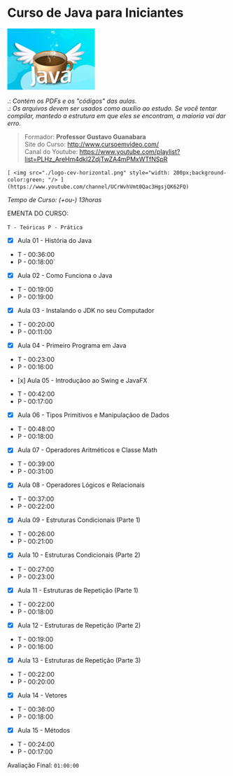# Curso de Java para Iniciantes
 
 <img src="./curso-gratis-java.jpg" style="width: 200px;" />

.: *Contém os PDFs e os "códigos" das aulas.*<br>
.: *Os arquivos devem ser usados ​​como auxílio ao estudo. Se você tentar compilar, mantedo a estrutura em que eles se encontram, a maioria vai dar erro.*

> Formador: **Professor Gustavo Guanabara** <br>
> Site do Curso: http://www.cursoemvideo.com/ <br>
> Canal do Youtube: https://www.youtube.com/playlist?list=PLHz_AreHm4dkI2ZdjTwZA4mPMxWTfNSpR

```
[ <img src="./logo-cev-horizontal.png" style="width: 200px;background-color:green; "/> ](https://www.youtube.com/channel/UCrWvhVmt0Qac3HgsjQK62FQ)
```

*Tempo de Curso: (+ou-) 13horas*

 EMENTA DO CURSO: 
 
`T - Teóricas P - Prática`
 
- [x] Aula 01 -  História do Java 
* T - 00:36:00 
* P - 00:18:00`
 
- [x] Aula 02 - Como Funciona o Java 
* T - 00:19:00
* P - 00:19:00

- [x] Aula 03 - Instalando o JDK no seu Computador 
* T - 00:20:00
* P - 00:11:00
 
- [x] Aula 04 - Primeiro Programa em Java 
* T - 00:23:00 
* P - 00:16:00
 
- [x] Aula 05 - Introduçãoo ao Swing e JavaFX 
* T - 00:42:00 
* P - 00:17:00
 
- [x] Aula 06 - Tipos Primitivos e Manipulaçãoo de Dados 
* T - 00:48:00 
* P - 00:18:00
 
- [x] Aula 07 - Operadores Aritméticos e Classe Math 
* T - 00:39:00 
* P - 00:31:00
 
- [x] Aula 08 - Operadores Lógicos e Relacionais 
* T - 00:37:00 
* P - 00:22:00
 
- [x] Aula 09 - Estruturas Condicionais (Parte 1) 
* T - 00:26:00 
* P - 00:21:00

- [x] Aula 10 - Estruturas Condicionais (Parte 2) 
* T - 00:27:00 
* P - 00:23:00
 
- [x] Aula 11 - Estruturas de Repetição (Parte 1) 
* T - 00:22:00 
* P - 00:18:00
 
- [x] Aula 12 - Estruturas de Repetição (Parte 2) 
* T - 00:19:00 
* P - 00:16:00
 
- [x] Aula 13 - Estruturas de Repetição (Parte 3) 
* T - 00:22:00 
* P - 00:20:00
 
- [x] Aula 14 - Vetores  
* T - 00:36:00 
* P - 00:18:00
 
- [x] Aula 15 - Métodos 
* T - 00:24:00 
* P - 00:17:00
 
Avaliação Final: `01:00:00` 
